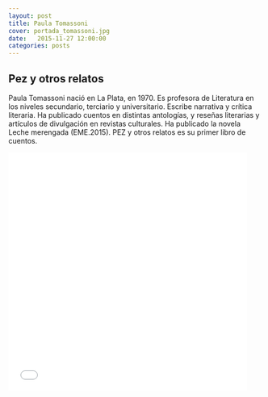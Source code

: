 ```yaml
---
layout: post
title: Paula Tomassoni
cover: portada_tomassoni.jpg
date:   2015-11-27 12:00:00
categories: posts
---
```


## Pez y otros relatos

Paula Tomassoni nació en La Plata, en 1970. Es profesora de Literatura en los niveles 
secundario, terciario y universitario. Escribe narrativa y crítica literaria. Ha publicado 
cuentos en distintas antologías, y reseñas literarias y artículos de divulgación en revistas 
culturales. Ha publicado la novela Leche merengada (EME.2015). PEZ y otros relatos es 
su primer libro de cuentos.


<iframe width="473" height="473" src="{{ site.baseurl }}/images/foto_tomassoni.jpg" frameborder="0"></iframe>